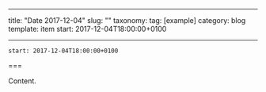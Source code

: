 
---
title: "Date 2017-12-04"
slug: ""
taxonomy:
tag: [example]
category: blog
template: item
start: 2017-12-04T18:00:00+0100

---

``start: 2017-12-04T18:00:00+0100``

===

Content.
